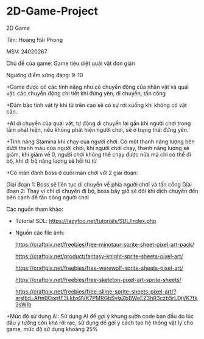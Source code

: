 # 2D-Game-Project
2D Game

Tên: Hoàng Hải Phong

MSV: 24020267

Chủ đề của game: Game tiêu diệt quái vật đơn giản

Ngưỡng điểm xứng đáng: 9-10

+Game được có các tính năng như có chuyển động của nhân vật và quái vật: các chuyển động chi tiết khi đứng yên, di chuyển, tấn công

+Đảm bảo tính vật lý khi từ trên cao sẽ có sự rơi xuống khi không có vật cản.

+AI di chuyển của quái vật, tự động di chuyển lại gần khi người chơi trong tầm phát hiện, nếu không phát hiện người chơi, sẽ ở trạng thái đứng yên.

+Tính năng Stamina khi chạy của người chơi: Có một thanh năng lượng bên dưới thanh máu của người chơi, khi người chơi chạy, thanh năng lượng sẽ giảm, khi giảm về 0, người chơi không thể chạy được nữa mà chỉ có thể đi bộ, khi đi bộ năng lượng sẽ hồi từ từ

+Có màn đánh boss ở cuối màn chơi với 2 giai đoạn:

  Giai đoạn 1: Boss sẽ liên tục di chuyển về phía người chơi và tấn công
  Giai đoạn 2: Thay vì chỉ di chuyển đi bộ, boss bây giờ sẽ đôi khi dịch chuyển đến bên cạnh để tấn công người chơi

Các nguồn tham khảo:

+ Tutorial SDL: https://lazyfoo.net/tutorials/SDL/index.php

+ Nguồn các file ảnh:
  
  https://craftpix.net/freebies/free-minotaur-sprite-sheet-pixel-art-pack/
  
  https://craftpix.net/product/fantasy-knight-sprite-sheets-pixel-art/
  
  https://craftpix.net/freebies/free-werewolf-sprite-sheets-pixel-art/
  
  https://craftpix.net/freebies/free-skeleton-pixel-art-sprite-sheets/
  
  https://craftpix.net/freebies/free-slime-sprite-sheets-pixel-art/?srsltid=AfmBOopfF3Lkbs9VK7PMRGbSvlaZbBWeEZ3hR3czb5rLDjVK7fk3sWIb
  
+Mức độ sử dụng AI: Sử dụng AI để gợi ý khung sườn code ban đầu do lúc đầu ý tưởng còn khá rời rạc, sử dụng để gợi ý cách tạo hệ thống vật lý cho game, mức độ sử dụng khoảng 25%
